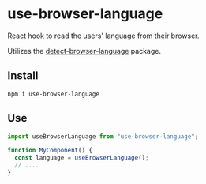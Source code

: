 # use-browser-language

React hook to read the users' language from their browser.

Utilizes the [detect-browser-language](https://github.com/bukinoshita/detect-browser-language) package.

## Install

```
npm i use-browser-language
```

## Use

```js
import useBrowserLanguage from "use-browser-language";

function MyComponent() {
  const language = useBrowserLanguage();
  // ....
}
```
